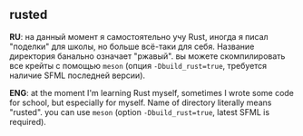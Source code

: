 ## rusted

**RU**: на данный момент я самостоятельно учу Rust, иногда я писал "поделки" для школы, но больше
всё-таки для себя. Название директория банально означает "ржавый". вы можете скомпилировать
все крейты с помощью `meson` (опция `-Dbuild_rust=true`, требуется наличие SFML последней версии).

**ENG**: at the moment I'm learning Rust myself, sometimes I wrote some code for school, but
especially for myself. Name of directory literally means "rusted". you can use `meson` (option
`-Dbuild_rust=true`, latest SFML is required).
